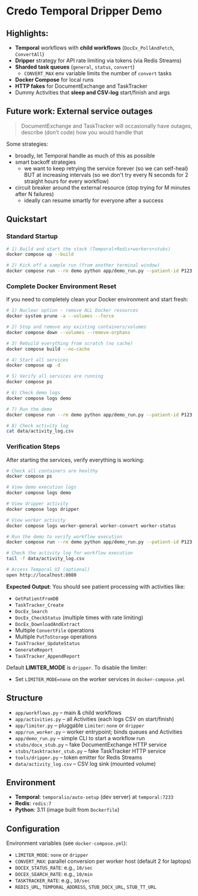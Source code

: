 # Credo Temporal Dripper Demo

## Highlights:
- **Temporal** workflows with **child workflows** (`DocEx_PollAndFetch`, `ConvertAll`)
- **Dripper** strategy for API rate limiting via tokens (via Redis Streams)
- **Sharded task queues** (`general`, `status`, `convert`)
    - `CONVERT_MAX` env variable limits the number of `convert` tasks
- **Docker Compose** for local runs
- **HTTP fakes** for DocumentExchange and TaskTracker
- Dummy Activities that **sleep and CSV-log** start/finish and args

## Future work: External service outages
> DocumentExchange and TaskTracker will occasionally have outages, describe (don’t code) how you would handle that

Some strategies:
- broadly, let Temporal handle as much of this as possible
- smart backoff strategies
    - we want to keep retrying the service forever (so we can self-heal) BUT at increasing intervals (so we don't try every N seconds for 2 straight hours for every workflow)
- circuit breaker around the external resource (stop trying for M minutes after N failures)
    - ideally can resume smartly for everyone after a success

## Quickstart

### Standard Startup
```bash
# 1) Build and start the stack (Temporal+Redis+workers+stubs)
docker compose up --build

# 2) Kick off a sample run (from another terminal window)
docker compose run --rm demo python app/demo_run.py --patient-id P123
```

### Complete Docker Environment Reset

If you need to completely clean your Docker environment and start fresh:

```bash
# 1) Nuclear option - remove ALL Docker resources
docker system prune -a --volumes --force

# 2) Stop and remove any existing containers/volumes
docker compose down --volumes --remove-orphans

# 3) Rebuild everything from scratch (no cache)
docker compose build --no-cache

# 4) Start all services
docker compose up -d

# 5) Verify all services are running
docker compose ps

# 6) Check demo logs
docker compose logs demo

# 7) Run the demo
docker compose run --rm demo python app/demo_run.py --patient-id P123

# 8) Check activity log
cat data/activity_log.csv
```

### Verification Steps

After starting the services, verify everything is working:

```bash
# Check all containers are healthy
docker compose ps

# View demo execution logs
docker compose logs demo

# View dripper activity
docker compose logs dripper

# View worker activity
docker compose logs worker-general worker-convert worker-status

# Run the demo to verify workflow execution
docker compose run --rm demo python app/demo_run.py --patient-id P123

# Check the activity log for workflow execution
tail -f data/activity_log.csv

# Access Temporal UI (optional)
open http://localhost:8080
```

**Expected Output**: You should see patient processing with activities like:
- `GetPatientFromDB`
- `TaskTracker_Create`
- `DocEx_Search`
- `DocEx_CheckStatus` (multiple times with rate limiting)
- `DocEx_DownloadAndExtract`
- Multiple `ConvertFile` operations
- Multiple `PutToStorage` operations
- `TaskTracker_UpdateStatus`
- `GenerateReport`
- `TaskTracker_AppendReport`

Default **LIMITER_MODE** is `dripper`. To disable the limiter:
- Set `LIMITER_MODE=none` on the worker services in `docker-compose.yml`

## Structure

- `app/workflows.py` – main & child workflows
- `app/activities.py` – all Activities (each logs CSV on start/finish)
- `app/limiter.py` – pluggable `Limiter`: `none` or `dripper`
- `app/run_worker.py` – worker entrypoint; binds queues and Activities
- `app/demo_run.py` – simple CLI to start a workflow run
- `stubs/docx_stub.py` – fake DocumentExchange HTTP service
- `stubs/tasktracker_stub.py` – fake TaskTracker HTTP service
- `tools/dripper.py` – token emitter for Redis Streams
- `data/activity_log.csv` – CSV log sink (mounted volume)

## Environment

- **Temporal**: `temporalio/auto-setup` (dev server) at `temporal:7233`
- **Redis**: `redis:7`
- **Python**: 3.11 (image built from `Dockerfile`)

## Configuration

Environment variables (see `docker-compose.yml`):
- `LIMITER_MODE`: `none` or `dripper`
- `CONVERT_MAX`: parallel conversion per worker host (default 2 for laptops)
- `DOCEX_STATUS_RATE`: e.g., `10/sec`
- `DOCEX_SEARCH_RATE`: e.g., `10/min`
- `TASKTRACKER_RATE`: e.g., `10/sec`
- `REDIS_URL`, `TEMPORAL_ADDRESS`, `STUB_DOCX_URL`, `STUB_TT_URL`